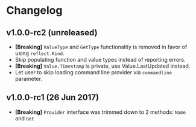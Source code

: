 # Changelog

## v1.0.0-rc2 (unreleased)

- **[Breaking]** `ValueType` and `GetType` functionality is removed in favor of using
  `reflect.Kind`.
- Skip populating function and value types instead of reporting errors.
- **[Breaking]** `Value.Timestamp` is private, use Value.LastUpdated instead.
- Let user to skip loading command line provider via `commandline` parameter.

## v1.0.0-rc1 (26 Jun 2017)

- **[Breaking]** `Provider` interface was trimmed down to 2 methods: `Name` and `Get`